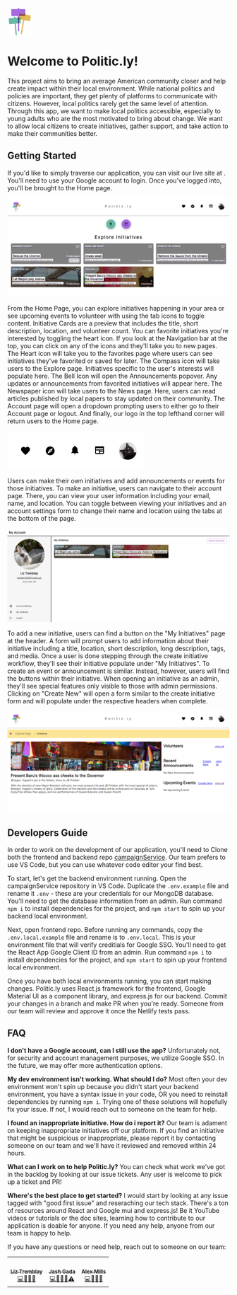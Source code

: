 ![Logo](/src/assets/user-guide-images/logo.png)

# Welcome to Politic.ly!
This project aims to bring an average American community closer and help create impact within their local environment. While national politics and policies are important, they get plenty of platforms to communicate with citizens. However, local politics rarely get the same level of attention. Through this app, we want to make local politics accessible, especially to young adults who are the most motivated to bring about change. We want to allow local citizens to create initiatives, gather support, and take action to make their communities better.

## Getting Started
If you'd like to simply traverse our application, you can visit our live site at [](politicly.app). You'll need to use your Google account to login. Once you've logged into, you'll be brought to the Home page. 

![Home Page](/src/assets/user-guide-images/homePage.PNG)

From the Home Page, you can explore initiatives happening in your area or see upcoming events to volunteer with using the tab icons to toggle content. Initiative Cards are a preview that includes the title, short description, location, and volunteer count. You can favorite initiatives you're interested by toggling the heart icon. If you look at the Navigation bar at the top, you can click on any of the icons and they'll take you to new pages. The Heart icon will take you to the favorites page where users can see initiatives they've favorited or saved for later. The Compass icon will take users to the Explore page. Initiatives specific to the user's interests will populate here. The Bell Icon will open the Announcements popover. Any updates or announcements from favorited initiatives will appear here. The Newspaper icon will take users to the News page. Here, users can read articles published by local papers to stay updated on their community. The Account page will open a dropdown prompting users to either go to their Account page or logout. And finally, our logo in the top lefthand corner will return users to the Home page.

![Navigation Bar](/src/assets/user-guide-images/navigation.PNG)

Users can make their own initiatives and add announcements or events for those initiatives. To make an initiative, users can navigate to their account page. There, you can view your user information including your email, name, and location. You can toggle between viewing your initiatives and an account settings form to change their name and location using the tabs at the bottom of the page. 

![Account Page](/src/assets/user-guide-images/accountPage.PNG)

To add a new initiative, users can find a button on the "My Initiatives" page at the header. A form will prompt users to add information about their initiative including a title, location, short description, long description, tags, and media. Once a user is done stepping through the create initiative workflow, they'll see their initiative populate under "My Initiatives". To create an event or announcement is similar. Instead, however, users will find the buttons within their initiative. When opening an initiative as an admin, they'll see special features only visible to those with admin permissions. Clicking on "Create New" will open a form similar to the create initiative form and will populate under the respective headers when complete.

![Initiative Page](/src/assets/user-guide-images/initiative.PNG)

## Developers Guide
In order to work on the development of our application, you'll need to 
Clone both the frontend and backend repo [campaignService](https://github.com/politic-ly/campaignService). Our team prefers to use VS Code, but you can use whatever code editor your find best.

To start, let's get the backend environment running. Open the campaignService repository in VS Code. Duplicate the `.env.example` file and rename it `.env` - these are your credentials for our MongoDB database. You'll need to get the database information from an admin. Run command `npm i` to install dependencies for the project, and `npm start` to spin up your backend local environment. 

Next, open frontend repo. Before running any commands, copy the `.env.local.example` file and rename is to `.env.local`. This is your environment file that will verify creditials for Google SSO. You'll need to get the React App Google Client ID from an admin. Run command `npm i` to install dependencies for the project, and `npm start` to spin up your frontend local environment.

Once you have both local environments running, you can start making changes. Politic.ly uses React.js framework for the frontend, Google Material UI as a component library, and express.js for our backend. Commit your changes in a branch and make PR when you're ready. Someone from our team will review and approve it once the Netlify tests pass.

## FAQ
**I don't have a Google account, can I still use the app?**
Unfortunately not, for security and account management purposes, we utilize Google SSO. In the future, we may offer more authentication options.

**My dev environment isn't working. What should I do?**
Most often your dev environment won't spin up because you didn't start your backend environment, you have a syntax issue in your code, OR you need to reinstall dependencies by running `npm i`. Trying one of these solutions will hopefully fix your issue. If not, I would reach out to someone on the team for help.

**I found an inappropriate initiative. How do i report it?**
Our team is adament on keeping inappropriate initiatives off our platform. If you find an initiative that might be suspicious or inappropriate, please report it by contacting someone on our team and we'll have it reviewed and removed within 24 hours. 

**What can I work on to help Politic.ly?**
You can check what work we've got in the backlog by looking at our issue tickets. Any user is welcome to pick up a ticket and PR!

**Where's the best place to get started?**
I would start by looking at any issue tagged with "good first issue" and reseraching our tech stack. There's a ton of resources around React and Google mui and express.js! Be it YouTube videos or tutorials or the doc sites, learning how to contribute to our application is doable for anyone. If you need any help, anyone from our team is happy to help.

If you have any questions or need help, reach out to someone on our team:
<table>
  <tr>
    <td align="center"><a href="https://github.com/lizisawizard"><img src="https://avatars.githubusercontent.com/u/48833213?v=4" width="100px;" alt=""/><br /><sub><b>Liz Tremblay</b></sub></a><br /><a href="https://github.com/ceas-ambassadors/ceas-ambassadors-website/commits?author=lizisawizard" title="Code">💻🎨📓📆</a></td>
    <td align="center"><a href="https://github.com/Jashgada"><img src="https://avatars.githubusercontent.com/u/30024526?v=4" width="100px;" alt=""/><br /><sub><b>Jash Gada</b></sub></a><br /><a href="https://github.com/ceas-ambassadors/ceas-ambassadors-website/commits?author=Jashgada" title="Code">💻🚧💵🔣⚠️</a></td>
    <td align="center"><a href="https://github.com/alexjmills"><img src="https://avatars.githubusercontent.com/u/43217465?v=4" width="100px;" alt=""/><br /><sub><b>Alex Mills</b></sub></a><br /><a href="https://github.com/ceas-ambassadors/ceas-ambassadors-website/commits?author=alexjmills" title="Code">💻📓🚧🔣</a></td>
</table>
